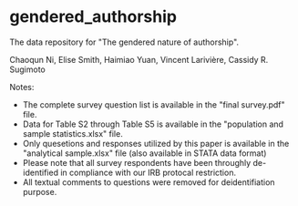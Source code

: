# gendered_authorship

The data repository for "The gendered nature of authorship".

Chaoqun Ni, Elise Smith, Haimiao Yuan, Vincent Larivière, Cassidy R. Sugimoto

Notes:
* The complete survey question list is available in the "final survey.pdf" file.
* Data for Table S2 through Table S5 is available in the "population and sample statistics.xlsx" file.
* Only quesetions and responses utilized by this paper is available in the "analytical sample.xlsx" file (also available in STATA data format)
* Please note that all survey respondents have been throughly de-identified in compliance with our IRB protocal restriction.
* All textual comments to questions were removed for deidentifiation purpose. 
